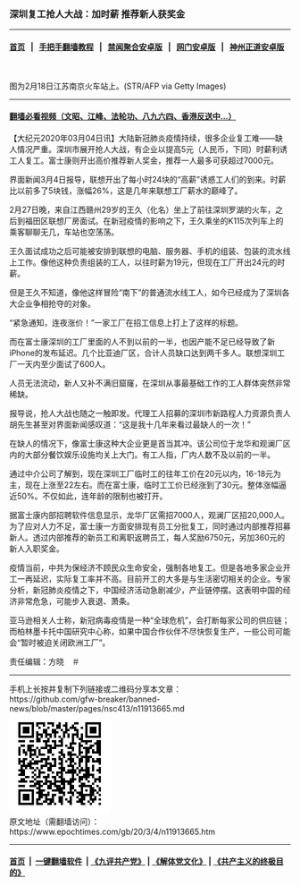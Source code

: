 ### 深圳复工抢人大战：加时薪 推荐新人获奖金
------------------------

#### [首页](https://github.com/gfw-breaker/banned-news/blob/master/README.md) &nbsp;&nbsp;|&nbsp;&nbsp; [手把手翻墙教程](https://github.com/gfw-breaker/guides/wiki) &nbsp;&nbsp;|&nbsp;&nbsp; [禁闻聚合安卓版](https://github.com/gfw-breaker/bn-android) &nbsp;&nbsp;|&nbsp;&nbsp; [网门安卓版](https://github.com/oGate2/oGate) &nbsp;&nbsp;|&nbsp;&nbsp; [神州正道安卓版](https://github.com/SzzdOgate/update) 



<div><img alt="" class="aligncenter wp-post-image" src="https://i.epochtimes.com/assets/uploads/2020/03/GettyImages-1201765352-600x400.jpg"/>
<div class="red16 caption">
 <p>
  图为2月18日江苏南京火车站上。(STR/AFP via Getty Images)
 </p>
</div>
</div><hr/>

#### [翻墙必看视频（文昭、江峰、法轮功、八九六四、香港反送中...）](https://github.com/gfw-breaker/banned-news/blob/master/pages/link3.md)

<div><p>
 【大纪元2020年03月04日讯】大陆新冠肺炎疫情持续，很多企业复工难——缺人情况严重。深圳市展开抢人大战，有企业以提高5元（人民币，下同）时薪利诱工人复工。富士康则开出高价推荐新人奖金，推荐一人最多可获超过7000元。
</p>
<p>
 界面新闻3月4日报导，联想开出了每小时24块的“高薪”诱惑工人们的到来。时薪比以前多了5块钱，涨幅26%，这是几年来联想工厂薪水的巅峰了。
</p>
<p>
 2月27日晚，来自江西赣州29岁的王久（化名）坐上了前往深圳罗湖的火车，之后到福田区联想厂房面试。在新冠疫情的影响之下，王久乘坐的K115次列车上的乘客聊聊无几，车站也空荡荡。
</p>
<p>
 王久面试成功之后可能被安排到联想的电脑、服务器、手机的组装、包装的流水线上工作。像他这种负责组装的工人，以往时薪为19元，但现在工厂开出24元的时薪。
</p>
<p>
 但是王久不知道，像他这样冒险“南下”的普通流水线工人，如今已经成为了深圳各大企业争相抢夺的对象。
</p>
<p>
 “紧急通知，连夜涨价！”一家工厂在招工信息上打上了这样的标题。
</p>
<p>
 而在富士康深圳的工厂里面的人不到以前的一半，也因产能不足已经导致了新iPhone的发布延迟。几个比亚迪厂区，合计人员缺口达到两千多人。联想深圳工厂一天内至少面试了600人。
</p>
<p>
 人员无法流动，新人又补不满旧窟窿，在深圳从事最基础工作的工人群体突然非常稀缺。
</p>
<p>
 报导说，抢人大战也随之一触即发。代理工人招募的深圳市新路程人力资源负责人胡先生甚至对界面新闻感叹道：“这是我十几年来看过最缺人的一次！”
</p>
<p>
 在缺人的情况下，像富士康这种大企业更是首当其冲。该公司位于龙华和观澜厂区内的大部分餐饮娱乐设施均关上大门。有工人指，厂内人数不及以前的一半。
</p>
<p>
 通过中介公司了解到，现在深圳工厂临时工的往年工价在20元以内，16-18元为主，现在上涨至22左右。而在富士康，临时工工价已经涨到了30元。整体涨幅逼近50%。不仅如此，连年龄的限制也被打开。
</p>
<p>
 据富士康内部招聘软件信息显示，龙华厂区需招7000人，观澜厂区招20,000人。为了应对人力不足，富士康一方面安排现有员工分批复工，同时通过内部推荐招募新人。透过内部推荐的新员工和离职返聘员工，每人奖励6750元，另加360元的新人入职奖金。
</p>
<p>
 疫情当前，中共为保经济不顾民众生命安全，强制各地复工。但是各地多家企业开工一再延迟，实际复工率并不高。目前开工的大多是与生活密切相关的企业。专家分析，新冠肺炎疫情之下，中国经济活动急剧减少，产业链停摆。这表明中国的经济非常危急，可能步入衰退、萧条。
</p>
<p>
 亚马逊相关人士称，新冠病毒疫情是一种“全球危机”，会打断每家公司的供应链；而柏林墨卡托中国研究中心称，如果中国合作伙伴不尽快恢复生产，一些公司可能会“暂时被迫关闭欧洲工厂”。
</p>
<p>
 责任编辑：方晓　＃
</p>
</div>
<hr/>
手机上长按并复制下列链接或二维码分享本文章：<br/>
https://github.com/gfw-breaker/banned-news/blob/master/pages/nsc413/n11913665.md <br/>
<a href='https://github.com/gfw-breaker/banned-news/blob/master/pages/nsc413/n11913665.md'><img src='https://github.com/gfw-breaker/banned-news/blob/master/pages/nsc413/n11913665.md.png'/></a> <br/>
原文地址（需翻墙访问）：https://www.epochtimes.com/gb/20/3/4/n11913665.htm


------------------------
#### [首页](https://github.com/gfw-breaker/banned-news/blob/master/README.md) &nbsp;|&nbsp; [一键翻墙软件](https://github.com/gfw-breaker/nogfw/blob/master/README.md) &nbsp;| [《九评共产党》](https://github.com/gfw-breaker/9ping.md/blob/master/README.md#九评之一评共产党是什么) | [《解体党文化》](https://github.com/gfw-breaker/jtdwh.md/blob/master/README.md) | [《共产主义的终极目的》](https://github.com/gfw-breaker/gczydzjmd.md/blob/master/README.md)


<img src='http://gfw-breaker.win/banned-news/pages/nsc413/n11913665.md' width='0px' height='0px'/>